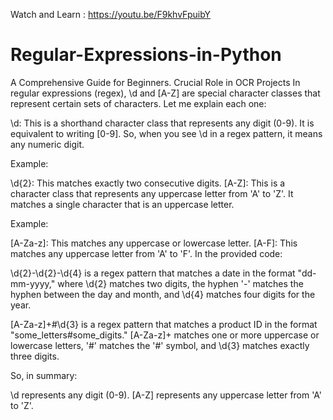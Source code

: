 Watch and Learn : https://youtu.be/F9khvFpuibY

# Regular-Expressions-in-Python
A Comprehensive Guide for Beginners. Crucial Role in OCR Projects
In regular expressions (regex), \d and [A-Z] are special character classes that represent certain sets of characters. Let me explain each one:

\d: This is a shorthand character class that represents any digit (0-9). It is equivalent to writing [0-9]. So, when you see \d in a regex pattern, it means any numeric digit.

Example:

\d{2}: This matches exactly two consecutive digits.
[A-Z]: This is a character class that represents any uppercase letter from 'A' to 'Z'. It matches a single character that is an uppercase letter.

Example:

[A-Za-z]: This matches any uppercase or lowercase letter.
[A-F]: This matches any uppercase letter from 'A' to 'F'.
In the provided code:

\d{2}-\d{2}-\d{4} is a regex pattern that matches a date in the format "dd-mm-yyyy," where \d{2} matches two digits, the hyphen '-' matches the hyphen between the day and month, and \d{4} matches four digits for the year.

[A-Za-z]+#\d{3} is a regex pattern that matches a product ID in the format "some_letters#some_digits." [A-Za-z]+ matches one or more uppercase or lowercase letters, '#' matches the '#' symbol, and \d{3} matches exactly three digits.

So, in summary:

\d represents any digit (0-9).
[A-Z] represents any uppercase letter from 'A' to 'Z'.

